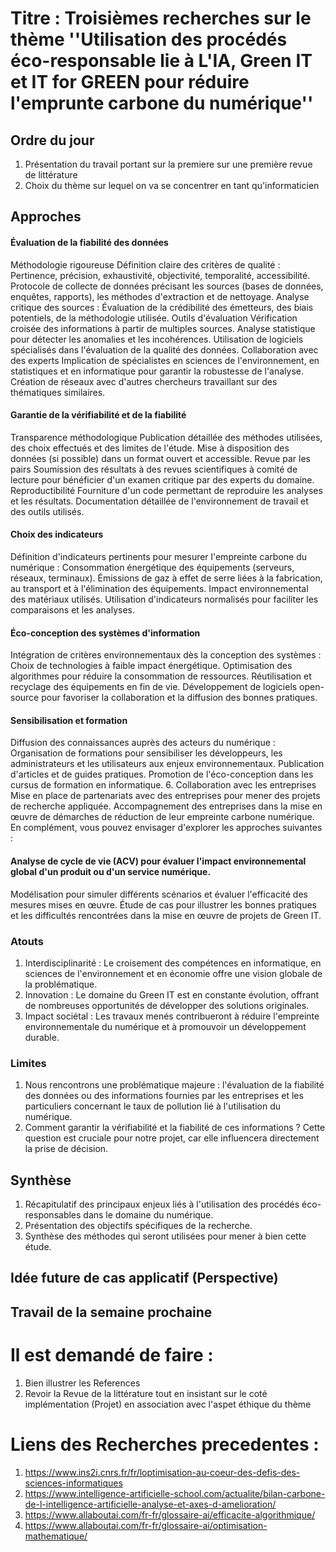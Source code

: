 # Titre :  Troisièmes recherches sur le thème ''Utilisation des procédés éco-responsable lie  à L'IA, Green IT et IT for GREEN pour réduire l'emprunte carbone du numérique''

## Ordre du jour
1. Présentation du travail portant sur la premiere sur une première revue de littérature
2. Choix du thème sur lequel on va se concentrer en tant qu'informaticien 
## Approches 
#### Évaluation de la fiabilité des données
Méthodologie rigoureuse
Définition claire des critères de qualité : Pertinence, précision, exhaustivité, objectivité, temporalité, accessibilité.
Protocole de collecte de données précisant les sources (bases de données, enquêtes, rapports), les méthodes d'extraction et de nettoyage.
Analyse critique des sources : Évaluation de la crédibilité des émetteurs, des biais potentiels, de la méthodologie utilisée.
Outils d'évaluation
Vérification croisée des informations à partir de multiples sources.
Analyse statistique pour détecter les anomalies et les incohérences.
Utilisation de logiciels spécialisés dans l'évaluation de la qualité des données.
Collaboration avec des experts
Implication de spécialistes en sciences de l'environnement, en statistiques et en informatique pour garantir la robustesse de l'analyse.
Création de réseaux avec d'autres chercheurs travaillant sur des thématiques similaires.
#### Garantie de la vérifiabilité et de la fiabilité
Transparence méthodologique
Publication détaillée des méthodes utilisées, des choix effectués et des limites de l'étude.
Mise à disposition des données (si possible) dans un format ouvert et accessible.
Revue par les pairs
Soumission des résultats à des revues scientifiques à comité de lecture pour bénéficier d'un examen critique par des experts du domaine.
Reproductibilité
Fourniture d'un code permettant de reproduire les analyses et les résultats.
Documentation détaillée de l'environnement de travail et des outils utilisés.
#### Choix des indicateurs
Définition d'indicateurs pertinents pour mesurer l'empreinte carbone du numérique :
Consommation énergétique des équipements (serveurs, réseaux, terminaux).
Émissions de gaz à effet de serre liées à la fabrication, au transport et à l'élimination des équipements.
Impact environnemental des matériaux utilisés.
Utilisation d'indicateurs normalisés pour faciliter les comparaisons et les analyses.
#### Éco-conception des systèmes d'information
Intégration de critères environnementaux dès la conception des systèmes :
Choix de technologies à faible impact énergétique.
Optimisation des algorithmes pour réduire la consommation de ressources.
Réutilisation et recyclage des équipements en fin de vie.
Développement de logiciels open-source pour favoriser la collaboration et la diffusion des bonnes pratiques.
#### Sensibilisation et formation
Diffusion des connaissances auprès des acteurs du numérique :
Organisation de formations pour sensibiliser les développeurs, les administrateurs et les utilisateurs aux enjeux environnementaux.
Publication d'articles et de guides pratiques.
Promotion de l'éco-conception dans les cursus de formation en informatique.
6. Collaboration avec les entreprises
Mise en place de partenariats avec des entreprises pour mener des projets de recherche appliquée.
Accompagnement des entreprises dans la mise en œuvre de démarches de réduction de leur empreinte carbone numérique.
En complément, vous pouvez envisager d'explorer les approches suivantes :

#### Analyse de cycle de vie (ACV) pour évaluer l'impact environnemental global d'un produit ou d'un service numérique.
Modélisation pour simuler différents scénarios et évaluer l'efficacité des mesures mises en œuvre.
Étude de cas pour illustrer les bonnes pratiques et les difficultés rencontrées dans la mise en œuvre de projets de Green IT.
 
### Atouts 
1. Interdisciplinarité : Le croisement des compétences en informatique, en sciences de l'environnement et en économie offre une vision globale de la problématique.
2. Innovation : Le domaine du Green IT est en constante évolution, offrant de nombreuses opportunités de développer des solutions originales.
3. Impact sociétal : Les travaux menés contribueront à réduire l'empreinte environnementale du numérique et à promouvoir un développement durable.
### Limites
1. Nous rencontrons une problématique majeure : l'évaluation de la fiabilité des données ou des informations fournies par les entreprises et les particuliers concernant le taux de pollution lié à l'utilisation du numérique.
2. Comment garantir la vérifiabilité et la fiabilité de ces informations ? Cette question est cruciale pour notre projet, car elle influencera directement la prise de décision.

## Synthèse
1. Récapitulatif des principaux enjeux liés à l'utilisation des procédés éco-responsables dans le domaine du numérique.
2. Présentation des objectifs spécifiques de la recherche.
3. Synthèse des méthodes qui seront utilisées pour mener à bien cette étude.

## Idée future de cas applicatif (Perspective)

## Travail de la semaine prochaine
# Il est demandé de faire :
1. Bien illustrer les References
2.  Revoir la Revue de la littérature tout en insistant sur le coté implémentation (Projet) en association avec l'aspet éthique du thème
# Liens des Recherches precedentes :
1. https://www.ins2i.cnrs.fr/fr/loptimisation-au-coeur-des-defis-des-sciences-informatiques
2. https://www.intelligence-artificielle-school.com/actualite/bilan-carbone-de-l-intelligence-artificielle-analyse-et-axes-d-amelioration/
3. https://www.allaboutai.com/fr-fr/glossaire-ai/efficacite-algorithmique/
4. https://www.allaboutai.com/fr-fr/glossaire-ai/optimisation-mathematique/

